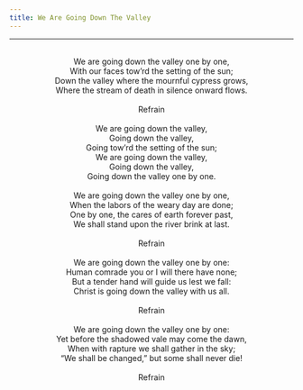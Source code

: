 ```yaml
---
title: We Are Going Down The Valley
---
```


---
<center>
<br/>
We are going down the valley one by one,<br/>
With our faces tow’rd the setting of the sun;<br/>
Down the valley where the mournful cypress grows,<br/>
Where the stream of death in silence onward flows.<br/>
<br/>
Refrain<br/>
<br/>
We are going down the valley,<br/>
Going down the valley,<br/>
Going tow’rd the setting of the sun;<br/>
We are going down the valley,<br/>
Going down the valley,<br/>
Going down the valley one by one.<br/>
<br/>
We are going down the valley one by one,<br/>
When the labors of the weary day are done;<br/>
One by one, the cares of earth forever past,<br/>
We shall stand upon the river brink at last.<br/>
<br/>
Refrain<br/>
<br/>
We are going down the valley one by one:<br/>
Human comrade you or I will there have none;<br/>
But a tender hand will guide us lest we fall:<br/>
Christ is going down the valley with us all.<br/>
<br/>
Refrain<br/>
<br/>
We are going down the valley one by one:<br/>
Yet before the shadowed vale may come the dawn,<br/>
When with rapture we shall gather in the sky;<br/>
“We shall be changed,” but some shall never die!<br/>
<br/>
Refrain<br/>

</center>